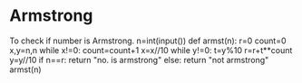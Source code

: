 # Armstrong
To check if number is Armstrong.
n=int(input())
def armst(n):
    r=0
    count=0
    x,y=n,n
    while x!=0:
        count=count+1
        x=x//10
    while y!=0:
        t=y%10
        r=r+t**count
        y=y//10
    if n==r:
        return "no. is armstrong"
    else:
        return "not armstrong"
armst(n)    
        
        
